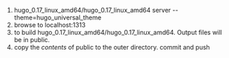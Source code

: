 1. hugo_0.17_linux_amd64/hugo_0.17_linux_amd64 server --theme=hugo_universal_theme
2. browse to localhost:1313  
3. to build hugo_0.17_linux_amd64/hugo_0.17_linux_amd64. Output files will be in public. 
4. copy the *contents* of public to the outer directory. commit and push

